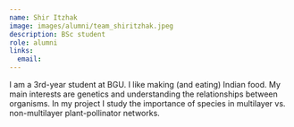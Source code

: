 ```yaml
---
name: Shir Itzhak
image: images/alumni/team_shiritzhak.jpeg
description: BSc student
role: alumni
links:
  email: 
---
```


I am a 3rd-year student at BGU. I like making (and eating) Indian food. My main interests are genetics and understanding the relationships between organisms. In my  project I study the importance of species in multilayer vs. non-multilayer plant-pollinator networks.
